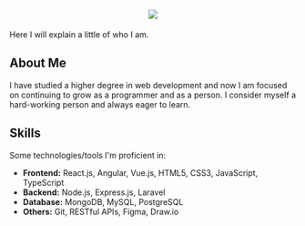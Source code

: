 <h1 align="center">
  <img src="https://readme-typing-svg.herokuapp.com/?font=Poppins&size=35&center=true&vCenter=true&width=600&height=70&duration=4000&color=40FFAC&lines=Welcome+to+my+profile;+I'm+Marc+Marqués;">
</h1>

Here I will explain a little of who I am.

## About Me
I have studied a higher degree in web development and now I am focused on continuing to grow as a programmer and as a person. I consider myself a hard-working person and always eager to learn.

## Skills
Some technologies/tools I'm proficient in:

- **Frontend:** React.js, Angular, Vue.js, HTML5, CSS3, JavaScript, TypeScript
- **Backend:** Node.js, Express.js, Laravel
- **Database:** MongoDB, MySQL, PostgreSQL
- **Others:** Git, RESTful APIs, Figma, Draw.io
